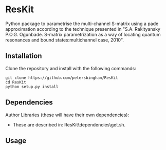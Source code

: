 # ResKit
Python package to parametrise the multi-channel S-matrix using a pade approximation according to the technique presented in "S.A. Rakityansky P.O.G. Ogunbade. S-matrix parametrization as a way of locating quantum resonances and bound states:multichannel case, 2010".

## Installation

Clone the repository and install with the following commands:

    git clone https://github.com/petersbingham/ResKit
    cd ResKit
    python setup.py install
    
## Dependencies
Author Libraries (these will have their own dependencies):
 - These are described in: ResKit\dependencies\get.sh.

## Usage